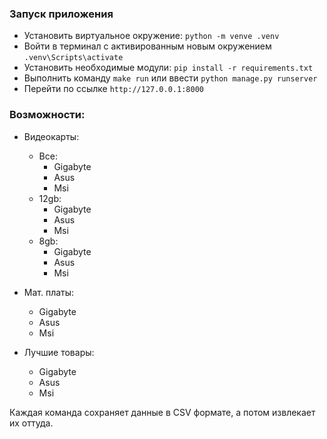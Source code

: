 ### Запуск приложения

- Установить виртуальное окружение: `python -m venve .venv`
- Войти в терминал с активированным новым окружением `.venv\Scripts\activate`
- Установить необходимые модули: `pip install -r requirements.txt`
- Выполнить команду `make run` или ввести `python manage.py runserver`
- Перейти по ссылке `http://127.0.0.1:8000`

### Возможности:

- Видеокарты:
  - Все: 
    - Gigabyte
    - Asus
    - Msi
  - 12gb:
    - Gigabyte
    - Asus
    - Msi
  - 8gb:
    - Gigabyte
    - Asus
    - Msi
- Мат. платы:
    - Gigabyte
    - Asus
    - Msi

- Лучшие товары:
    - Gigabyte
    - Asus
    - Msi

Каждая команда сохраняет данные в CSV формате, а потом извлекает их оттуда.